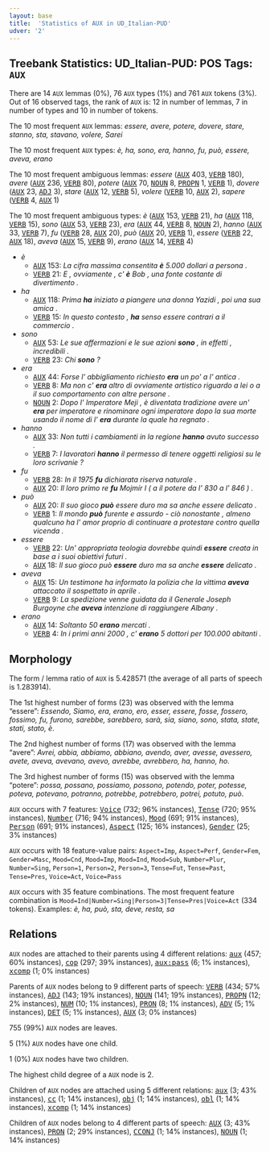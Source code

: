 ```yaml
---
layout: base
title:  'Statistics of AUX in UD_Italian-PUD'
udver: '2'
---
```


## Treebank Statistics: UD_Italian-PUD: POS Tags: `AUX`

There are 14 `AUX` lemmas (0%), 76 `AUX` types (1%) and 761 `AUX` tokens (3%).
Out of 16 observed tags, the rank of `AUX` is: 12 in number of lemmas, 7 in number of types and 10 in number of tokens.

The 10 most frequent `AUX` lemmas: <em>essere, avere, potere, dovere, stare, stanno, sta, stavano, volere, Sarei</em>

The 10 most frequent `AUX` types:  <em>è, ha, sono, era, hanno, fu, può, essere, aveva, erano</em>

The 10 most frequent ambiguous lemmas: <em>essere</em> (<tt><a href="it_pud-pos-AUX.html">AUX</a></tt> 403, <tt><a href="it_pud-pos-VERB.html">VERB</a></tt> 180), <em>avere</em> (<tt><a href="it_pud-pos-AUX.html">AUX</a></tt> 236, <tt><a href="it_pud-pos-VERB.html">VERB</a></tt> 80), <em>potere</em> (<tt><a href="it_pud-pos-AUX.html">AUX</a></tt> 70, <tt><a href="it_pud-pos-NOUN.html">NOUN</a></tt> 8, <tt><a href="it_pud-pos-PROPN.html">PROPN</a></tt> 1, <tt><a href="it_pud-pos-VERB.html">VERB</a></tt> 1), <em>dovere</em> (<tt><a href="it_pud-pos-AUX.html">AUX</a></tt> 23, <tt><a href="it_pud-pos-ADJ.html">ADJ</a></tt> 3), <em>stare</em> (<tt><a href="it_pud-pos-AUX.html">AUX</a></tt> 12, <tt><a href="it_pud-pos-VERB.html">VERB</a></tt> 5), <em>volere</em> (<tt><a href="it_pud-pos-VERB.html">VERB</a></tt> 10, <tt><a href="it_pud-pos-AUX.html">AUX</a></tt> 2), <em>sapere</em> (<tt><a href="it_pud-pos-VERB.html">VERB</a></tt> 4, <tt><a href="it_pud-pos-AUX.html">AUX</a></tt> 1)

The 10 most frequent ambiguous types:  <em>è</em> (<tt><a href="it_pud-pos-AUX.html">AUX</a></tt> 153, <tt><a href="it_pud-pos-VERB.html">VERB</a></tt> 21), <em>ha</em> (<tt><a href="it_pud-pos-AUX.html">AUX</a></tt> 118, <tt><a href="it_pud-pos-VERB.html">VERB</a></tt> 15), <em>sono</em> (<tt><a href="it_pud-pos-AUX.html">AUX</a></tt> 53, <tt><a href="it_pud-pos-VERB.html">VERB</a></tt> 23), <em>era</em> (<tt><a href="it_pud-pos-AUX.html">AUX</a></tt> 44, <tt><a href="it_pud-pos-VERB.html">VERB</a></tt> 8, <tt><a href="it_pud-pos-NOUN.html">NOUN</a></tt> 2), <em>hanno</em> (<tt><a href="it_pud-pos-AUX.html">AUX</a></tt> 33, <tt><a href="it_pud-pos-VERB.html">VERB</a></tt> 7), <em>fu</em> (<tt><a href="it_pud-pos-VERB.html">VERB</a></tt> 28, <tt><a href="it_pud-pos-AUX.html">AUX</a></tt> 20), <em>può</em> (<tt><a href="it_pud-pos-AUX.html">AUX</a></tt> 20, <tt><a href="it_pud-pos-VERB.html">VERB</a></tt> 1), <em>essere</em> (<tt><a href="it_pud-pos-VERB.html">VERB</a></tt> 22, <tt><a href="it_pud-pos-AUX.html">AUX</a></tt> 18), <em>aveva</em> (<tt><a href="it_pud-pos-AUX.html">AUX</a></tt> 15, <tt><a href="it_pud-pos-VERB.html">VERB</a></tt> 9), <em>erano</em> (<tt><a href="it_pud-pos-AUX.html">AUX</a></tt> 14, <tt><a href="it_pud-pos-VERB.html">VERB</a></tt> 4)


* <em>è</em>
  * <tt><a href="it_pud-pos-AUX.html">AUX</a></tt> 153: <em>La cifra massima consentita <b>è</b> 5.000 dollari a persona .</em>
  * <tt><a href="it_pud-pos-VERB.html">VERB</a></tt> 21: <em>E , ovviamente , c' <b>è</b> Bob , una fonte costante di divertimento .</em>
* <em>ha</em>
  * <tt><a href="it_pud-pos-AUX.html">AUX</a></tt> 118: <em>Prima <b>ha</b> iniziato a piangere una donna Yazidi , poi una sua amica .</em>
  * <tt><a href="it_pud-pos-VERB.html">VERB</a></tt> 15: <em>In questo contesto , <b>ha</b> senso essere contrari a il commercio .</em>
* <em>sono</em>
  * <tt><a href="it_pud-pos-AUX.html">AUX</a></tt> 53: <em>Le sue affermazioni e le sue azioni <b>sono</b> , in effetti , incredibili .</em>
  * <tt><a href="it_pud-pos-VERB.html">VERB</a></tt> 23: <em>Chi <b>sono</b> ?</em>
* <em>era</em>
  * <tt><a href="it_pud-pos-AUX.html">AUX</a></tt> 44: <em>Forse l' abbigliamento richiesto <b>era</b> un po' a l' antica .</em>
  * <tt><a href="it_pud-pos-VERB.html">VERB</a></tt> 8: <em>Ma non c' <b>era</b> altro di ovviamente artistico riguardo a lei o a il suo comportamento con altre persone .</em>
  * <tt><a href="it_pud-pos-NOUN.html">NOUN</a></tt> 2: <em>Dopo l' Imperatore Meji , è diventata tradizione avere un' <b>era</b> per imperatore e rinominare ogni imperatore dopo la sua morte usando il nome di l' <b>era</b> durante la quale ha regnato .</em>
* <em>hanno</em>
  * <tt><a href="it_pud-pos-AUX.html">AUX</a></tt> 33: <em>Non tutti i cambiamenti in la regione <b>hanno</b> avuto successo .</em>
  * <tt><a href="it_pud-pos-VERB.html">VERB</a></tt> 7: <em>I lavoratori <b>hanno</b> il permesso di tenere oggetti religiosi su le loro scrivanie ?</em>
* <em>fu</em>
  * <tt><a href="it_pud-pos-VERB.html">VERB</a></tt> 28: <em>In il 1975 <b>fu</b> dichiarata riserva naturale .</em>
  * <tt><a href="it_pud-pos-AUX.html">AUX</a></tt> 20: <em>Il loro primo re <b>fu</b> Mojmír I ( a il potere da l' 830 a l' 846 ) .</em>
* <em>può</em>
  * <tt><a href="it_pud-pos-AUX.html">AUX</a></tt> 20: <em>Il suo gioco <b>può</b> essere duro ma sa anche essere delicato .</em>
  * <tt><a href="it_pud-pos-VERB.html">VERB</a></tt> 1: <em>Il mondo <b>può</b> furente e assurdo - ciò nonostante , almeno qualcuno ha l' amor proprio di continuare a protestare contro quella vicenda .</em>
* <em>essere</em>
  * <tt><a href="it_pud-pos-VERB.html">VERB</a></tt> 22: <em>Un' appropriata teologia dovrebbe quindi <b>essere</b> creata in base a i suoi obiettivi futuri .</em>
  * <tt><a href="it_pud-pos-AUX.html">AUX</a></tt> 18: <em>Il suo gioco può <b>essere</b> duro ma sa anche <b>essere</b> delicato .</em>
* <em>aveva</em>
  * <tt><a href="it_pud-pos-AUX.html">AUX</a></tt> 15: <em>Un testimone ha informato la polizia che la vittima <b>aveva</b> attaccato il sospettato in aprile .</em>
  * <tt><a href="it_pud-pos-VERB.html">VERB</a></tt> 9: <em>La spedizione venne guidata da il Generale Joseph Burgoyne che <b>aveva</b> intenzione di raggiungere Albany .</em>
* <em>erano</em>
  * <tt><a href="it_pud-pos-AUX.html">AUX</a></tt> 14: <em>Soltanto 50 <b>erano</b> mercati .</em>
  * <tt><a href="it_pud-pos-VERB.html">VERB</a></tt> 4: <em>In i primi anni 2000 , c' <b>erano</b> 5 dottori per 100.000 abitanti .</em>

## Morphology

The form / lemma ratio of `AUX` is 5.428571 (the average of all parts of speech is 1.283914).

The 1st highest number of forms (23) was observed with the lemma “essere”: <em>Essendo, Siamo, era, erano, ero, esser, essere, fosse, fossero, fossimo, fu, furono, sarebbe, sarebbero, sarà, sia, siano, sono, stata, state, stati, stato, è</em>.

The 2nd highest number of forms (17) was observed with the lemma “avere”: <em>Avrei, abbia, abbiamo, abbiano, avendo, aver, avesse, avessero, avete, aveva, avevano, avevo, avrebbe, avrebbero, ha, hanno, ho</em>.

The 3rd highest number of forms (15) was observed with the lemma “potere”: <em>possa, possano, possiamo, possono, potendo, poter, potesse, poteva, potevano, potranno, potrebbe, potrebbero, potrei, potuto, può</em>.

`AUX` occurs with 7 features: <tt><a href="it_pud-feat-Voice.html">Voice</a></tt> (732; 96% instances), <tt><a href="it_pud-feat-Tense.html">Tense</a></tt> (720; 95% instances), <tt><a href="it_pud-feat-Number.html">Number</a></tt> (716; 94% instances), <tt><a href="it_pud-feat-Mood.html">Mood</a></tt> (691; 91% instances), <tt><a href="it_pud-feat-Person.html">Person</a></tt> (691; 91% instances), <tt><a href="it_pud-feat-Aspect.html">Aspect</a></tt> (125; 16% instances), <tt><a href="it_pud-feat-Gender.html">Gender</a></tt> (25; 3% instances)

`AUX` occurs with 18 feature-value pairs: `Aspect=Imp`, `Aspect=Perf`, `Gender=Fem`, `Gender=Masc`, `Mood=Cnd`, `Mood=Imp`, `Mood=Ind`, `Mood=Sub`, `Number=Plur`, `Number=Sing`, `Person=1`, `Person=2`, `Person=3`, `Tense=Fut`, `Tense=Past`, `Tense=Pres`, `Voice=Act`, `Voice=Pass`

`AUX` occurs with 35 feature combinations.
The most frequent feature combination is `Mood=Ind|Number=Sing|Person=3|Tense=Pres|Voice=Act` (334 tokens).
Examples: <em>è, ha, può, sta, deve, resta, sa</em>


## Relations

`AUX` nodes are attached to their parents using 4 different relations: <tt><a href="it_pud-dep-aux.html">aux</a></tt> (457; 60% instances), <tt><a href="it_pud-dep-cop.html">cop</a></tt> (297; 39% instances), <tt><a href="it_pud-dep-aux-pass.html">aux:pass</a></tt> (6; 1% instances), <tt><a href="it_pud-dep-xcomp.html">xcomp</a></tt> (1; 0% instances)

Parents of `AUX` nodes belong to 9 different parts of speech: <tt><a href="it_pud-pos-VERB.html">VERB</a></tt> (434; 57% instances), <tt><a href="it_pud-pos-ADJ.html">ADJ</a></tt> (143; 19% instances), <tt><a href="it_pud-pos-NOUN.html">NOUN</a></tt> (141; 19% instances), <tt><a href="it_pud-pos-PROPN.html">PROPN</a></tt> (12; 2% instances), <tt><a href="it_pud-pos-NUM.html">NUM</a></tt> (10; 1% instances), <tt><a href="it_pud-pos-PRON.html">PRON</a></tt> (8; 1% instances), <tt><a href="it_pud-pos-ADV.html">ADV</a></tt> (5; 1% instances), <tt><a href="it_pud-pos-DET.html">DET</a></tt> (5; 1% instances), <tt><a href="it_pud-pos-AUX.html">AUX</a></tt> (3; 0% instances)

755 (99%) `AUX` nodes are leaves.

5 (1%) `AUX` nodes have one child.

1 (0%) `AUX` nodes have two children.

The highest child degree of a `AUX` node is 2.

Children of `AUX` nodes are attached using 5 different relations: <tt><a href="it_pud-dep-aux.html">aux</a></tt> (3; 43% instances), <tt><a href="it_pud-dep-cc.html">cc</a></tt> (1; 14% instances), <tt><a href="it_pud-dep-obj.html">obj</a></tt> (1; 14% instances), <tt><a href="it_pud-dep-obl.html">obl</a></tt> (1; 14% instances), <tt><a href="it_pud-dep-xcomp.html">xcomp</a></tt> (1; 14% instances)

Children of `AUX` nodes belong to 4 different parts of speech: <tt><a href="it_pud-pos-AUX.html">AUX</a></tt> (3; 43% instances), <tt><a href="it_pud-pos-PRON.html">PRON</a></tt> (2; 29% instances), <tt><a href="it_pud-pos-CCONJ.html">CCONJ</a></tt> (1; 14% instances), <tt><a href="it_pud-pos-NOUN.html">NOUN</a></tt> (1; 14% instances)

